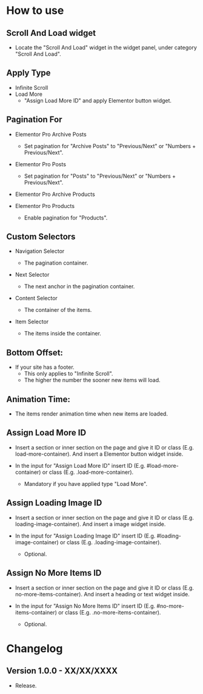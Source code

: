 # How to use

## Scroll And Load widget
- Locate the "Scroll And Load" widget in the widget panel, under category "Scroll And Load".

## Apply Type 
- Infinite Scroll
- Load More
  * "Assign Load More ID" and apply Elementor button widget.
  
## Pagination For
- Elementor Pro Archive Posts
  * Set pagination for "Archive Posts" to "Previous/Next" or "Numbers + Previous/Next".
  
- Elementor Pro Posts
  * Set pagination for "Posts" to "Previous/Next" or "Numbers + Previous/Next".
  
- Elementor Pro Archive Products
  
- Elementor Pro Products
  * Enable pagination for "Products".
	
## Custom Selectors
- Navigation Selector
  * The pagination container.
  
- Next Selector
  * The next anchor in the pagination container.
  
- Content Selector
  * The container of the items.
  
- Item Selector
  * The items inside the container.
     
## Bottom Offset:
- If your site has a footer. 
  * This only applies to "Infinite Scroll".
  * The higher the number the sooner new items will load.
   
## Animation Time:
- The items render animation time when new items are loaded.
   
## Assign Load More ID
- Insert a section or inner section on the page and give it ID or class (E.g. load-more-container). And insert a Elementor button widget inside.

- In the input for "Assign Load More ID" insert ID (E.g. #load-more-container) or class (E.g. .load-more-container).
  * Mandatory if you have applied type "Load More".
   
## Assign Loading Image ID
- Insert a section or inner section on the page and give it ID or class (E.g. loading-image-container). And insert a image widget inside.

- In the input for "Assign Loading Image ID" insert ID (E.g. #loading-image-container) or class (E.g. .loading-image-container).
  * Optional.
   
## Assign No More Items ID
- Insert a section or inner section on the page and give it ID or class (E.g. no-more-items-container). And insert a heading or text widget inside.

- In the input for "Assign No More Items ID" insert ID (E.g. #no-more-items-container) or class (E.g. .no-more-items-container).
  * Optional.

# Changelog

## Version 1.0.0 - XX/XX/XXXX 
- Release.
